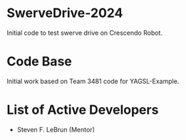 # SwerveDrive-2024
Initial code to test swerve drive on Crescendo Robot.

# Code Base

Initial work based on Team 3481 code for YAGSL-Example.

# List of Active Developers

- Steven F. LeBrun (Mentor)
